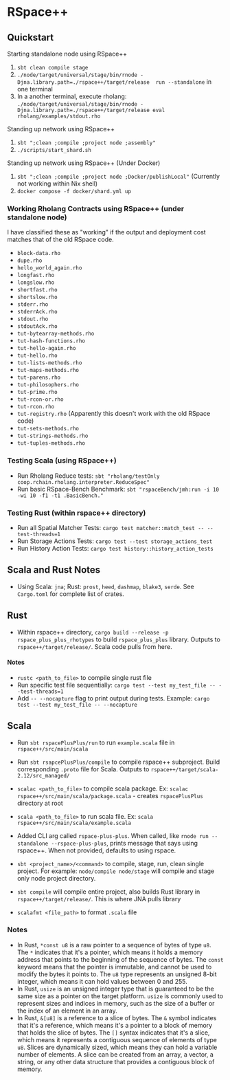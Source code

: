 # RSpace++

## Quickstart

Starting standalone node using RSpace++
1. `sbt clean compile stage`
2. `./node/target/universal/stage/bin/rnode -Djna.library.path=./rspace++/target/release  run --standalone` in one terminal
3. In a another terminal, execute rholang: `./node/target/universal/stage/bin/rnode -Djna.library.path=./rspace++/target/release eval rholang/examples/stdout.rho`

Standing up network using RSpace++
1. `sbt ";clean ;compile ;project node ;assembly"`
2. `./scripts/start_shard.sh`

Standing up network using RSpace++ (Under Docker)
1. `sbt ";clean ;compile ;project node ;Docker/publishLocal"` (Currently not working within Nix shell)
2. `docker compose -f docker/shard.yml up`

### Working Rholang Contracts using RSpace++ (under standalone node)

I have classified these as "working" if the output and deployment cost matches that of the old RSpace code.

- `block-data.rho`
- `dupe.rho`
- `hello_world_again.rho`
- `longfast.rho`
- `longslow.rho`
- `shortfast.rho`
- `shortslow.rho`
- `stderr.rho`
- `stderrAck.rho`
- `stdout.rho`
- `stdoutAck.rho`
- `tut-bytearray-methods.rho`
- `tut-hash-functions.rho`
- `tut-hello-again.rho`
- `tut-hello.rho`
- `tut-lists-methods.rho`
- `tut-maps-methods.rho`
- `tut-parens.rho`
- `tut-philosophers.rho`
- `tut-prime.rho`
- `tut-rcon-or.rho`
- `tut-rcon.rho`
- `tut-registry.rho` (Apparently this doesn't work with the old RSpace code)
- `tut-sets-methods.rho`
- `tut-strings-methods.rho`
- `tut-tuples-methods.rho`

### Testing Scala (using RSpace++)

- Run Rholang Reduce tests: `sbt "rholang/testOnly coop.rchain.rholang.interpreter.ReduceSpec"`
- Run basic RSpace-Bench Benchmark: `sbt "rspaceBench/jmh:run -i 10 -wi 10 -f1 -t1 .BasicBench."`

### Testing Rust (within rspace++ directory)

- Run all Spatial Matcher Tests: `cargo test matcher::match_test -- --test-threads=1`
- Run Storage Actions Tests: `cargo test --test storage_actions_test`
- Run History Action Tests: `cargo test history::history_action_tests`

## Scala and Rust Notes

- Using Scala: `jna`; Rust: `prost`, `heed`, `dashmap`, `blake3`, `serde`. See `Cargo.toml` for complete list of crates.

## Rust

- Within rspace++ directory, `cargo build --release -p rspace_plus_plus_rhotypes` to build `rspace_plus_plus` library. Outputs to `rspace++/target/release/`. Scala code pulls from here.

#### Notes

- `rustc <path_to_file>` to compile single rust file
- Run specific test file sequentially: `cargo test --test my_test_file -- --test-threads=1`
- Add `-- --nocapture` flag to print output during tests. Example: `cargo test --test my_test_file -- --nocapture`

## Scala

- Run `sbt rspacePlusPlus/run` to run `example.scala` file in `rspace++/src/main/scala`
- Run `sbt rsapcePlusPlus/compile` to compile rspace++ subproject. Build corresponding `.proto` file for Scala. Outputs to `rspace++/target/scala-2.12/src_managed/`
  
- `scalac <path_to_file>` to compile scala package. Ex: `scalac rspace++/src/main/scala/package.scala` - creates `rspacePlusPlus` directory at root
- `scala <path_to_file>` to run scala file. Ex: `scala rspace++/src/main/scala/example.scala`

- Added CLI arg called `rspace-plus-plus`. When called, like `rnode run --standalone --rspace-plus-plus`, prints message that says using rspace++. When not provided, defaults to using rspace.

- `sbt <project_name>/<command>` to compile, stage, run, clean single project. For example: `node/compile node/stage` will compile and stage only node project directory.

- `sbt compile` will compile entire project, also builds Rust library in `rspace++/target/release/`. This is where JNA pulls library 

- `scalafmt <file_path>` to format `.scala` file

### Notes

- In Rust, `*const u8` is a raw pointer to a sequence of bytes of type `u8`. The `*` indicates that it's a pointer, which means it holds a memory address that points to the beginning of the sequence of bytes. The `const` keyword means that the pointer is immutable, and cannot be used to modify the bytes it points to. The `u8` type represents an unsigned 8-bit integer, which means it can hold values between 0 and 255.
- In Rust, `usize` is an unsigned integer type that is guaranteed to be the same size as a pointer on the target platform. `usize` is commonly used to represent sizes and indices in memory, such as the size of a buffer or the index of an element in an array.
- In Rust, `&[u8]` is a reference to a slice of bytes. The `&` symbol indicates that it's a reference, which means it's a pointer to a block of memory that holds the slice of bytes. The `[]` syntax indicates that it's a slice, which means it represents a contiguous sequence of elements of type `u8`. Slices are dynamically sized, which means they can hold a variable number of elements. A slice can be created from an array, a vector, a string, or any other data structure that provides a contiguous block of memory.
